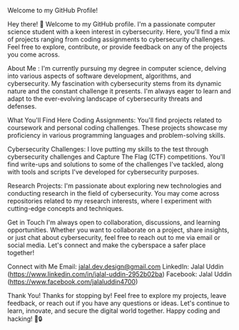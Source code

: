 Welcome to my GitHub Profile!

Hey there! 👋 Welcome to my GitHub profile. I'm a passionate computer science student with a keen interest in cybersecurity.
Here, you'll find a mix of projects ranging from coding assignments to cybersecurity challenges.
Feel free to explore, contribute, or provide feedback on any of the projects you come across.

About Me : 
I'm currently pursuing my degree in computer science, delving into various aspects of software development, algorithms, and cybersecurity.
My fascination with cybersecurity stems from its dynamic nature and the constant challenge it presents.
I'm always eager to learn and adapt to the ever-evolving landscape of cybersecurity threats and defenses.

What You'll Find Here
Coding Assignments: You'll find projects related to coursework and personal coding challenges.
These projects showcase my proficiency in various programming languages and problem-solving skills.

Cybersecurity Challenges: I love putting my skills to the test through cybersecurity challenges and Capture The Flag (CTF) competitions.
You'll find write-ups and solutions to some of the challenges I've tackled, along with tools and scripts I've developed for cybersecurity purposes.

Research Projects: I'm passionate about exploring new technologies and conducting research in the field of cybersecurity.
You may come across repositories related to my research interests, where I experiment with cutting-edge concepts and techniques.

Get in Touch
I'm always open to collaboration, discussions, and learning opportunities.
Whether you want to collaborate on a project, share insights, or just chat about cybersecurity, feel free to reach out to me via email or social media.
Let's connect and make the cyberspace a safer place together!

Connect with Me
Email: jalal.dev.design@gmail.com
LinkedIn: Jalal Uddin (https://www.linkedin.com/in/jalal-uddin-2952b02ba)
Facebook: Jalal Uddin (https://www.facebook.com/jalaluddin4700)

Thank You!
Thanks for stopping by! Feel free to explore my projects, leave feedback, or reach out if you have any questions or ideas.
Let's continue to learn, innovate, and secure the digital world together. Happy coding and hacking! 🚀🔒

<!---
ju4700/ju4700 is a ✨ special ✨ repository because its `README.md` (this file) appears on your GitHub profile.
You can click the Preview link to take a look at your changes.
--->

